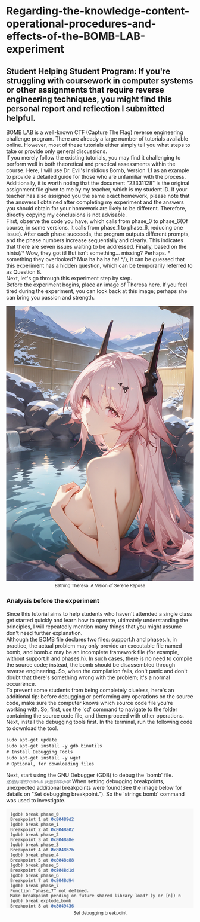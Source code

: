 # Regarding-the-knowledge-content-operational-procedures-and-effects-of-the-BOMB-LAB-experiment
## Student Helping Student Program: If you're struggling with coursework in computer systems or other assignments that require reverse engineering techniques, you might find this personal report and reflection I submitted helpful.
BOMB LAB is a well-known CTF (Capture The Flag) reverse engineering challenge program. There are already a large number of tutorials available online. However, most of these tutorials either simply tell you what steps to take or provide only general discussions.<br>
If you merely follow the existing tutorials, you may find it challenging to perform well in both theoretical and practical assessments within the course. Here, I will use Dr. Evil's Insidious Bomb, Version 1.1 as an example to provide a detailed guide for those who are unfamiliar with the process.<br>
Additionally, it is worth noting that the document "23331128" is the original assignment file given to me by my teacher, which is my student ID. If your teacher has also assigned you the same exact homework, please note that the answers I obtained after completing my experiment and the answers you should obtain for your homework are likely to be different. Therefore, directly copying my conclusions is not advisable.<br>
First, observe the code you have, which calls from phase_0 to phase_6(Of course, in some versions, it calls from phase_1 to phase_6, reducing one issue). After each phase succeeds, the program outputs different prompts, and the phase numbers increase sequentially and clearly. This indicates that there are seven issues waiting to be addressed. Finally, based on the hints(/* Wow, they got it!  But isn't something... missing?  Perhaps. * something they overlooked?  Mua ha ha ha ha! */), it can be guessed that this experiment has a hidden question, which can be temporarily referred to as Question 8.<br>
Next, let's go through this experiment step by step.<br>
Before the experiment begins, place an image of Theresa here. If you feel tired during the experiment, you can look back at this image; perhaps she can bring you passion and strength. <br>
<div align="center">
  <img src="./have a break.jpg" alt="Bathing Theresa: A Vision of Serene Repose">
  <br>
  <small>Bathing Theresa: A Vision of Serene Repose</small>
</div>

### Analysis before the experiment
Since this tutorial aims to help students who haven't attended a single class get started quickly and learn how to operate, ultimately understanding the principles, I will repeatedly mention many things that you might assume don't need further explanation.<br>
Although the BOMB file declares two files: support.h and phases.h, in practice, the actual problem may only provide an executable file named bomb, and bomb.c may be an incomplete framework file (for example, without support.h and phases.h). In such cases, there is no need to compile the source code; instead, the bomb should be disassembled through reverse engineering. So, when the compilation fails, don't panic and don't doubt that there's something wrong with the problem; it's a normal occurrence.<br>
To prevent some students from being completely clueless, here's an additional tip: before debugging or performing any operations on the source code, make sure the computer knows which source code file you're working with. So, first, use the 'cd' command to navigate to the folder containing the source code file, and then proceed with other operations.<br>
Next, install the debugging tools first. In the terminal, run the following code to download the tool. <br>
```
sudo apt-get update
sudo apt-get install -y gdb binutils
# Install Debugging Tools
sudo apt-get install -y wget
# Optional, for downloading files
```
Next, start using the GNU Debugger (GDB) to debug the 'bomb' file.
<small style="color: #6a737d; font-style: italic; display: inline-block">
  这是标准的 GitHub 灰色斜体小字
</small>
When setting debugging breakpoints, unexpected additional breakpoints were found(See the image below for details on "Set debugging breakpoint."). So the 'strings bomb' command was used to investigate.<br>
<div align="center">
  <img src="./Set debugging breakpoint.jpg" alt="Set debugging breakpoint">
  <br>
  <small>Set debugging breakpoint</small>
</div>
